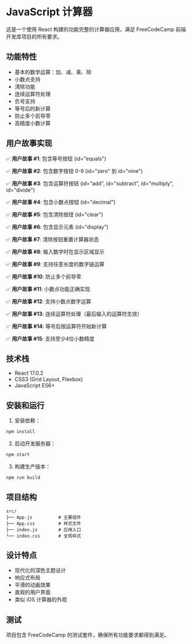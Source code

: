 # JavaScript 计算器

这是一个使用 React 构建的功能完整的计算器应用，满足 FreeCodeCamp 前端开发库项目的所有要求。

## 功能特性

- 基本的数学运算：加、减、乘、除
- 小数点支持
- 清除功能
- 连续运算符处理
- 负号支持
- 等号后的新计算
- 防止多个前导零
- 高精度小数计算

## 用户故事实现

✅ **用户故事 #1**: 包含等号按钮 (id="equals")

✅ **用户故事 #2**: 包含数字按钮 0-9 (id="zero" 到 id="nine")

✅ **用户故事 #3**: 包含运算符按钮 (id="add", id="subtract", id="multiply", id="divide")

✅ **用户故事 #4**: 包含小数点按钮 (id="decimal")

✅ **用户故事 #5**: 包含清除按钮 (id="clear")

✅ **用户故事 #6**: 包含显示元素 (id="display")

✅ **用户故事 #7**: 清除按钮重置计算器状态

✅ **用户故事 #8**: 输入数字时在显示区域显示

✅ **用户故事 #9**: 支持任意长度的数字链运算

✅ **用户故事 #10**: 防止多个前导零

✅ **用户故事 #11**: 小数点功能正确实现

✅ **用户故事 #12**: 支持小数点数字运算

✅ **用户故事 #13**: 连续运算符处理（最后输入的运算符生效）

✅ **用户故事 #14**: 等号后按运算符开始新计算

✅ **用户故事 #15**: 支持至少4位小数精度

## 技术栈

- React 17.0.2
- CSS3 (Grid Layout, Flexbox)
- JavaScript ES6+

## 安装和运行

1. 安装依赖：
```bash
npm install
```

2. 启动开发服务器：
```bash
npm start
```

3. 构建生产版本：
```bash
npm run build
```

## 项目结构

```
src/
├── App.js          # 主要组件
├── App.css         # 样式文件
├── index.js        # 应用入口
└── index.css       # 全局样式
```

## 设计特点

- 现代化的深色主题设计
- 响应式布局
- 平滑的动画效果
- 直观的用户界面
- 类似 iOS 计算器的外观

## 测试

项目包含 FreeCodeCamp 的测试套件，确保所有功能要求都得到满足。
